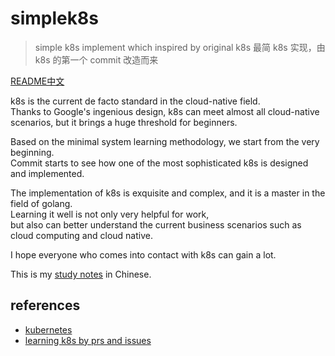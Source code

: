 # simplek8s

> simple k8s implement which inspired by original k8s
> 最简 k8s 实现，由 k8s 的第一个 commit 改造而来

[README中文](./README_ZH.md)

k8s is the current de facto standard in the cloud-native field.   
Thanks to Google's ingenious design, k8s can meet almost all cloud-native scenarios, but it brings a huge threshold for
beginners.

Based on the minimal system learning methodology, we start from the very beginning.   
Commit starts to see how one of the most sophisticated k8s is designed and implemented.

The implementation of k8s is exquisite and complex, and it is a master in the field of golang.   
Learning it well is not only very helpful for work,   
but also can better understand the current business scenarios such as cloud computing and cloud native.

I hope everyone who comes into contact with k8s can gain a lot.

This is my [study notes](./docs/notes.md) in Chinese.

## references

- [kubernetes](https://github.com/kubernetes/kubernetes)
- [learning k8s by prs and issues](https://github.com/cit965/k8s)
